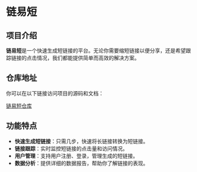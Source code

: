 # 链易短

## 项目介绍

**链易短**是一个快速生成短链接的平台。无论你需要缩短链接以便分享，还是希望跟踪链接的点击情况，我们都能提供简单而高效的解决方案。

## 仓库地址

你可以在以下链接访问项目的源码和文档：

[链易短仓库](https://github.com/ispengya/ShortLink)

## 功能特点

- **快速生成短链接**：只需几步，快速将长链接转换为短链接。
- **链接跟踪**：实时监控短链接的点击量和访问情况。
- **用户管理**：支持用户注册、登录，管理生成的短链接。
- **数据分析**：提供详细的数据报告，帮助你了解链接的表现。
